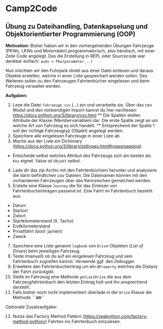 # Camp2Code

## Übung zu Dateihandling, Datenkapselung und Objektorientierter Programmierung (OOP)

**Motivation:**
Bisher haben wir in den vorhergehenden Übungen Fahrzeuge (PKWs, LKWs und Motorräder) programmatorisch, also händisch, mit einer Zeile Code angelegt. Das die Erstellung in REPL oder Sourcecode war denkbar einfach:
``audi = Pkw(parameter...)``

Nun möchten wir den Fuhrpark direkt aus einer Datei einlesen und daraus Objekte erstellen, welche in einer Liste gespeichert werden sollen. Des Weiteren sollen zu den Fahrzeugen Fahrtenbücher eingelesen und beim Fahrzeug verwaltet werden.

**Aufgaben:**

1. Lese die Datei ``fahrzeuge.csv`` (...) ein und verarbeite sie. Über das csv Modul und den notwendigen Import kannst du hier nachlesen: https://docs.python.org/3/library/csv.html
** Die Spalten stellen Attribute der Klasse (Membervariablen) dar. Die erste Spalte zeigt an um welche Art von Fahrzeug es sich handelt. 
** Entsprechend der Spalte 1 soll der richtige Fahrzeugtyp (Objekt) angelegt werden.
2. Speichere alle eingelesen Fahrzeuge in einer Liste ab.
3. Mache aus der Liste ein Dictionary (https://docs.python.org/3/library/stdtypes.html#typesmapping). 
- Entscheide selbst welches Attribut des Fahrzeugs sich am besten als ``Key`` eignet. Value ist ``Objekt`` selbst.
4. Lade dir das zip Archiv mit den Fahrtenbüchern herunter und analysiere die darin befindlichen csv Dateien. Die Dateinamen können mit den vorhandenen Fahrzeugen über das Kennzeichen gematched werden.
5. Erstelle eine Klasse ``Journey`` die für das Einlesen von Fahrtenbucheinträgen passend ist. Eine Fahrt im Fahrtenbuch besteht aus:
 - Datum
 - Startort
 - Zielort
 - Startkilometerstand (lt. Tacho)
 - Endkilometerstand
 - Privatfahrt (bool: ja/nein)
 - Zweck
7. Speichere eine Liste genannt ``logbook`` von ``Drive``-Objekten (*List of Drives*) beim jeweiligen Fahrzeug.
8. Teste (manuell) ob du auf ein eingelesen Fahrzeug und sein Fahrtenbuch zugreifen kannst. Verwende ggf. den Debugger.
9. Erweitere den Fahrtenbucheintrag um ein ``@Property`` welches die Distanz der Fahrt zurückgibt.
10. Stelle im Fahrzeug eine Methode  ``getLastDrive`` die aus dem Fahrzeugfahrtenbuch den letzten Eintrag holt und ihn ansprechend darstellt. 
11. Falls bisher noch nicht implementiert überlade in der ``Drive`` Klasse die Methode ```__str__`` 

Optionale Zusatzaufgabe:

12. Nutze das Factory Method Pattern (https://realpython.com/factory-method-python/) Fahrten ins Fahrtenbuch einzulesen. 
